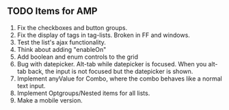 ## TODO Items for AMP

1. Fix the checkboxes and button groups.
2. Fix the display of tags in tag-lists. Broken in FF and windows.
5. Test the list's ajax functionality.
6. Think about adding "enableOn"
7. Add boolean and enum controls to the grid
8. Bug with datepicker. Alt-tab while datepicker is focused. When you alt-tab back, the input is not focused but the datepicker is shown.
9. Implement anyValue for Combo, where the combo behaves like a normal text input.
10. Implement Optgroups/Nested items for all lists.
11. Make a mobile version.
